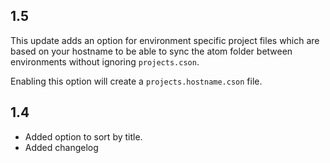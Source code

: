 ## 1.5
This update adds an option for environment specific project files which are based on your hostname to be able to sync the atom folder between environments without ignoring `projects.cson`.

Enabling this option will create a `projects.hostname.cson` file.

## 1.4
- Added option to sort by title.
- Added changelog
